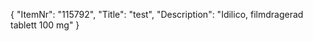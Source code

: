 {
  "ItemNr": "115792",
  "Title": "test",
  "Description": "Idilico, filmdragerad tablett 100 mg"
}